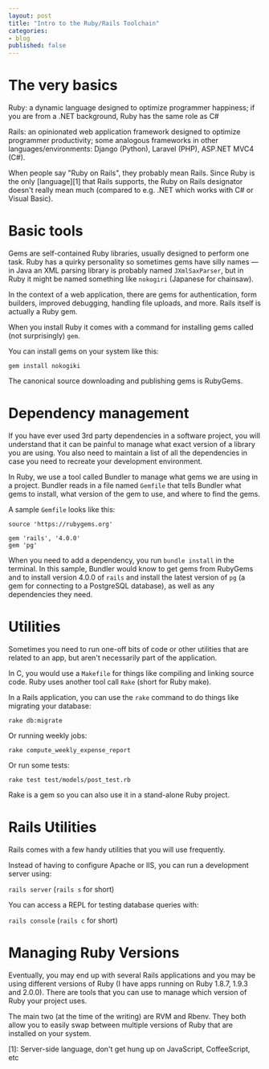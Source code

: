 ```yaml
---
layout: post
title: "Intro to the Ruby/Rails Toolchain"
categories:
- blog
published: false
---
```


# The very basics

Ruby: a dynamic language designed to optimize programmer 
happiness; if you are from a .NET background, Ruby has the same 
role as C#

Rails: an opinionated web application framework designed to optimize
programmer productivity; some analogous frameworks in other
languages/environments: Django (Python), Laravel (PHP), ASP.NET
MVC4 (C#).

When people say "Ruby on Rails", they probably mean Rails. Since
Ruby is the only [language][1] that Rails supports, the Ruby on
Rails designator doesn't really mean much (compared to e.g. .NET
which works with C# or Visual Basic).

# Basic tools

Gems are self-contained Ruby libraries, usually designed to
perform one task. Ruby has a quirky personality so sometimes
gems have silly names &mdash; in Java an XML parsing library is
probably named `JXmlSaxParser`, but in Ruby it might be named 
something like `nokogiri` (Japanese for chainsaw).

In the context of a web application, there are gems for
authentication, form builders, improved debugging, handling file
uploads, and more. Rails itself is actually a Ruby gem.

When you install Ruby it comes with a command for installing gems
called (not surprisingly) `gem`. 

You can install gems on your system like this:

`gem install nokogiki`

The canonical source downloading and publishing gems is RubyGems.

# Dependency management

If you have ever used 3rd party dependencies in a software project,
you will understand that it can be painful to manage what exact
version of a library you are using. You also need to maintain a
list of all the dependencies in case you need to recreate your
development environment.

In Ruby, we use a tool called Bundler to manage what gems we are
using in a project. Bundler reads in a file named `Gemfile` that
tells Bundler what gems to install, what version of the gem to
use, and where to find the gems.

A sample `Gemfile` looks like this:


    source 'https://rubygems.org'
    
    gem 'rails', '4.0.0'
    gem 'pg'

When you need to add a dependency, you run `bundle install` in
the terminal. In this sample, Bundler would know to get gems
from RubyGems and to install version 4.0.0 of `rails` and install
the latest version of `pg` (a gem for connecting to a PostgreSQL
database), as well as any dependencies they need.

# Utilities

Sometimes you need to run one-off bits of code or other utilities
that are related to an app, but aren't necessarily part of the 
application.

In C, you would use a `Makefile` for things like compiling and
linking source code. Ruby uses another tool call `Rake` (short
for Ruby make).

In a Rails application, you can use the `rake` command to do
things like migrating your database:

`rake db:migrate`

Or running weekly jobs:

`rake compute_weekly_expense_report`

Or run some tests:

`rake test test/models/post_test.rb`

Rake is a gem so you can also use it in a stand-alone Ruby 
project.

# Rails Utilities

Rails comes with a few handy utilities that you will use
frequently.

Instead of having to configure Apache or IIS, you can run a
development server using:

`rails server` (`rails s` for short)

You can access a REPL for testing database queries with:

`rails console` (`rails c` for short)

# Managing Ruby Versions

Eventually, you may end up with several Rails applications
and you may be using different versions of Ruby (I have apps
running on Ruby 1.8.7, 1.9.3 and 2.0.0). There are tools that
you can use to manage which version of Ruby your project uses.

The main two (at the time of the writing) are RVM and Rbenv.
They both allow you to easily swap between multiple versions of
Ruby that are installed on your system.


[1]: Server-side language, don't get hung up on JavaScript,
CoffeeScript, etc
